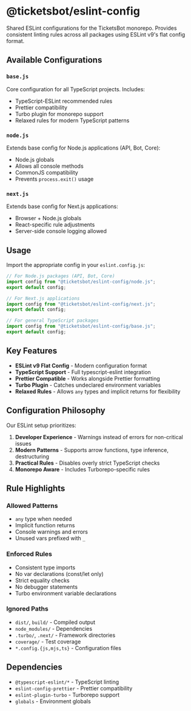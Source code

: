 # @ticketsbot/eslint-config

Shared ESLint configurations for the TicketsBot monorepo. Provides consistent linting rules across all packages using ESLint v9's flat config format.

## Available Configurations

### `base.js`
Core configuration for all TypeScript projects. Includes:
- TypeScript-ESLint recommended rules
- Prettier compatibility
- Turbo plugin for monorepo support
- Relaxed rules for modern TypeScript patterns

### `node.js`
Extends base config for Node.js applications (API, Bot, Core):
- Node.js globals
- Allows all console methods
- CommonJS compatibility
- Prevents `process.exit()` usage

### `next.js`
Extends base config for Next.js applications:
- Browser + Node.js globals
- React-specific rule adjustments
- Server-side console logging allowed

## Usage

Import the appropriate config in your `eslint.config.js`:

```javascript
// For Node.js packages (API, Bot, Core)
import config from "@ticketsbot/eslint-config/node.js";
export default config;

// For Next.js applications
import config from "@ticketsbot/eslint-config/next.js";
export default config;

// For general TypeScript packages
import config from "@ticketsbot/eslint-config/base.js";
export default config;
```

## Key Features

- **ESLint v9 Flat Config** - Modern configuration format
- **TypeScript Support** - Full typescript-eslint integration
- **Prettier Compatible** - Works alongside Prettier formatting
- **Turbo Plugin** - Catches undeclared environment variables
- **Relaxed Rules** - Allows `any` types and implicit returns for flexibility

## Configuration Philosophy

Our ESLint setup prioritizes:

1. **Developer Experience** - Warnings instead of errors for non-critical issues
2. **Modern Patterns** - Supports arrow functions, type inference, destructuring
3. **Practical Rules** - Disables overly strict TypeScript checks
4. **Monorepo Aware** - Includes Turborepo-specific rules

## Rule Highlights

### Allowed Patterns
- `any` type when needed
- Implicit function returns
- Console warnings and errors
- Unused vars prefixed with `_`

### Enforced Rules
- Consistent type imports
- No var declarations (const/let only)
- Strict equality checks
- No debugger statements
- Turbo environment variable declarations

### Ignored Paths
- `dist/`, `build/` - Compiled output
- `node_modules/` - Dependencies
- `.turbo/`, `.next/` - Framework directories
- `coverage/` - Test coverage
- `*.config.{js,mjs,ts}` - Configuration files

## Dependencies

- `@typescript-eslint/*` - TypeScript linting
- `eslint-config-prettier` - Prettier compatibility
- `eslint-plugin-turbo` - Turborepo support
- `globals` - Environment globals